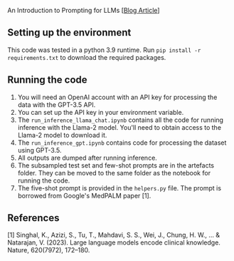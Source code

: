An Introduction to Prompting for LLMs [[Blog Article](https://medium.com/@anand.subu10/an-introduction-to-prompting-for-llms-61d36aec2048)]

## Setting up the environment

This code was tested in a python 3.9 runtime. 
Run ```pip install -r requirements.txt``` to download the required packages.

## Running the code

1. You will need an OpenAI account with an API key for processing the data with the GPT-3.5 API.
2. You can set up the API key in your environment variable.
3. The ```run_inference_llama_chat.ipynb``` contains all the code for running inference with the Llama-2 model. You'll need to obtain access to the Llama-2 model to download it.
4. The ```run_inference_gpt.ipynb``` contains code for processing the dataset using GPT-3.5.
5. All outputs are dumped after running inference.
6. The subsampled test set and few-shot prompts are in the artefacts folder. They can be moved to the same folder as the notebook for running the code.
7. The five-shot prompt is provided in the ``helpers.py`` file. The prompt is borrowed from Google's MedPALM paper [1].

## References
[1] Singhal, K., Azizi, S., Tu, T., Mahdavi, S. S., Wei, J., Chung, H. W., … & Natarajan, V. (2023). Large language models encode clinical knowledge. Nature, 620(7972), 172–180.
